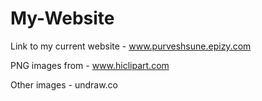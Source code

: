 # My-Website

Link to my current website - www.purveshsune.epizy.com

PNG images from - www.hiclipart.com

Other images - undraw.co
